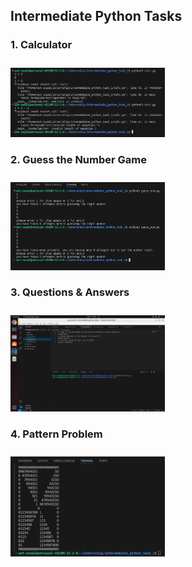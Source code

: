 ## Intermediate Python Tasks
### 1. Calculator
<img style="width:49%; margin-top:10px;" src="./assets/calc.png">

### 2. Guess the Number Game
<img style="width:49%; margin-top:10px;" src="./assets/guess_num.png">

### 3. Questions & Answers
<img style="width:49%; margin-top:10px;" src="./assets/que_ans.png">

### 4. Pattern Problem
<img style="width:49%; margin-top:10px;" src="./assets/pattern.png">
